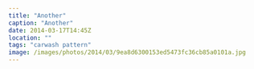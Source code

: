 ```yaml
---
title: "Another"
caption: "Another"
date: 2014-03-17T14:45Z
location: ""
tags: "carwash pattern"
image: /images/photos/2014/03/9ea8d6300153ed5473fc36cb85a0101a.jpg
---
```

